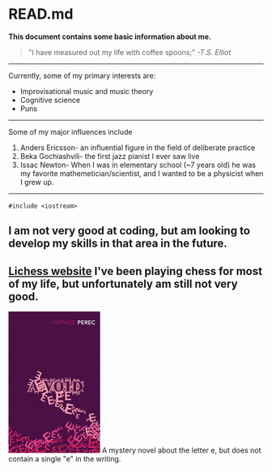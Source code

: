 # READ.md
**This document contains some basic information about me.**

>"I have measured out my life with coffee spoons;"
*-T.S. Elliot*
---
Currently, some of my primary interests are:
- Improvisational music and music theory
- Cognitive science
- Puns
---
Some of my major influences include
1. Anders Ericsson- an influential figure in the field of deliberate practice
2. Beka Gochiashvili- the first jazz pianist I ever saw live
3. Issac Newton- When I was in elementary school (~7 years old) he was my favorite mathemetician/scientist, and I wanted to be a physicist when I grew up.
---
`#include <iostream>`

I am not very good at coding, but am looking to develop my skills in that area in the future.
---
[Lichess website](https://lichess.org/) I've been playing chess for most of my life, but unfortunately am still not very good.
---
![alt text](Avoid.jpg) A mystery novel about the letter e, but does not contain a single "e" in the writing.
